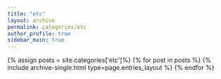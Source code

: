 ```yaml
---
title: "etc"
layout: archive
permalink: categories/etc
author_profile: true
sidebar_main: true
---
```


{% assign posts = site.categories['etc']%}
{% for post in posts %} 
  {% include archive-single.html type=page.entries_layout %} 
{% endfor %}

